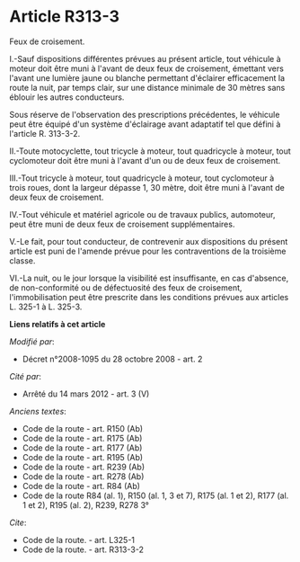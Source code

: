 # Article R313-3

Feux de croisement.

I.-Sauf dispositions différentes prévues au présent article, tout véhicule à moteur doit être muni à l'avant de deux feux de
croisement, émettant vers l'avant une lumière jaune ou blanche permettant d'éclairer efficacement la route la nuit, par temps
clair, sur une distance minimale de 30 mètres sans éblouir les autres conducteurs. 

Sous réserve de l'observation des prescriptions précédentes, le véhicule peut être équipé d'un système d'éclairage avant
adaptatif tel que défini à l'article R. 313-3-2. 

II.-Toute motocyclette, tout tricycle à moteur, tout quadricycle à moteur, tout cyclomoteur doit être muni à l'avant d'un ou
de deux feux de croisement. 

III.-Tout tricycle à moteur, tout quadricycle à moteur, tout cyclomoteur à trois roues, dont la largeur dépasse 1, 30 mètre,
doit être muni à l'avant de deux feux de croisement. 

IV.-Tout véhicule et matériel agricole ou de travaux publics, automoteur, peut être muni de deux feux de croisement
supplémentaires.

V.-Le fait, pour tout conducteur, de contrevenir aux dispositions du présent article est puni de l'amende prévue pour les
contraventions de la troisième classe. 

VI.-La nuit, ou le jour lorsque la visibilité est insuffisante, en cas d'absence, de non-conformité ou de défectuosité des
feux de croisement, l'immobilisation peut être prescrite dans les conditions prévues aux articles L. 325-1 à L. 325-3.

**Liens relatifs à cet article**

_Modifié par_:

  - Décret n°2008-1095 du 28 octobre 2008 - art. 2

_Cité par_:

  - Arrêté du 14 mars 2012 - art. 3 (V)

_Anciens textes_:

  - Code de la route - art. R150 (Ab)
  - Code de la route - art. R175 (Ab)
  - Code de la route - art. R177 (Ab)
  - Code de la route - art. R195 (Ab)
  - Code de la route - art. R239 (Ab)
  - Code de la route - art. R278 (Ab)
  - Code de la route - art. R84 (Ab)
  - Code de la route R84 (al. 1), R150 (al. 1, 3 et 7), R175 (al. 1 et 2), R177 (al. 1 et 2), R195 (al. 2), R239, R278 3°

_Cite_:

  - Code de la route. - art. L325-1
  - Code de la route. - art. R313-3-2
